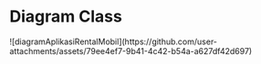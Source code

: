<h1>Diagram Class</h1>
![diagramAplikasiRentalMobil](https://github.com/user-attachments/assets/79ee4ef7-9b41-4c42-b54a-a627df42d697)
